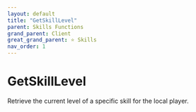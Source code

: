 ```yaml
---
layout: default
title: "GetSkillLevel"
parent: Skills Functions
grand_parent: Client
great_grand_parent: ⭐ Skills
nav_order: 1
---
```


# GetSkillLevel
Retrieve the current level of a specific skill for the local player.
